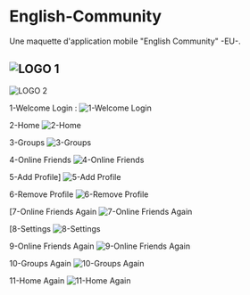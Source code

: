 # English-Community
Une maquette d'application mobile "English Community" -EU-.

![LOGO 1](https://user-images.githubusercontent.com/56300895/141387243-780a335e-79e0-4fd9-a57b-e29d4ab35223.png)
-
![LOGO 2](https://user-images.githubusercontent.com/56300895/141387244-cf60d17b-7636-42ca-9928-547e1989808a.png)

1-Welcome Login :
![1-Welcome Login](https://user-images.githubusercontent.com/56300895/141387252-e21ad7ad-a7ae-4b67-b820-b2fe42e85e2c.png)


2-Home
![2-Home](https://user-images.githubusercontent.com/56300895/141387295-ad518634-f81d-4f7b-89d7-5b9ff9b67560.png)


3-Groups
![3-Groups](https://user-images.githubusercontent.com/56300895/141387299-9a63e6eb-fa5a-44ee-aea4-09330afc4c6d.png)


4-Online Friends
![4-Online Friends](https://user-images.githubusercontent.com/56300895/141387307-b38023ad-72e7-469f-a25a-f348fbe11107.png)


5-Add Profile]
![5-Add Profile](https://user-images.githubusercontent.com/56300895/141387314-b22d4835-1c5b-4615-a968-d6c324b3b4f1.png)


6-Remove Profile
![6-Remove Profile](https://user-images.githubusercontent.com/56300895/141387321-543cd9d9-d3ae-48e5-8ebc-9f38aaf07ddb.png)


[7-Online Friends Again
![7-Online Friends Again](https://user-images.githubusercontent.com/56300895/141387338-a0437477-4d58-46a1-9409-9e4fed61cd45.png)


[8-Settings
![8-Settings](https://user-images.githubusercontent.com/56300895/141387341-befcbd58-76dc-40d1-a0f4-cfc2f08f262a.png)


9-Online Friends Again
![9-Online Friends Again](https://user-images.githubusercontent.com/56300895/141387344-f2171573-4b2d-4355-841f-e8200fa2288d.png)


10-Groups Again
![10-Groups Again](https://user-images.githubusercontent.com/56300895/141387349-c48d5989-93c9-48f8-ba07-8c80862a765b.png)


11-Home Again
![11-Home Again](https://user-images.githubusercontent.com/56300895/141387357-d419f601-b51a-4b20-840e-d143db6ff85a.png)
